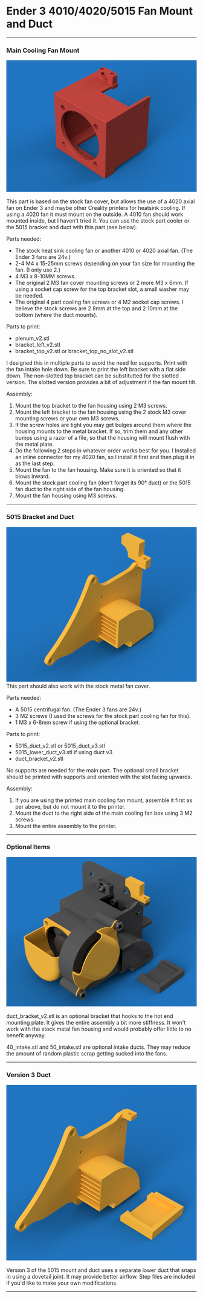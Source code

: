 # Ender 3 4010/4020/5015 Fan Mount and Duct

---
### Main Cooling Fan Mount
![plenum image](https://raw.githubusercontent.com/opcow/Creality-4020-5015-Fan-Mount/master/plenum.png)

This part is based on the stock fan cover, but allows the use of a 4020 axial fan on Ender 3 and maybe other Creality printers for heatsink cooling. If using a 4020 fan it must mount on the outside. A 4010 fan should work mounted inside, but I haven't tried it. You can use the stock part cooler or the 5015 bracket and duct with this part (see below).

Parts needed:
* The stock heat sink cooling fan or another 4010 or 4020 axial fan. (The Ender 3 fans are 24v.)
* 2-4 M4 x 15-25mm screws depending on your fan size for mounting the fan. (I only use 2.)
* 4 M3 x 8-10MM screws.
* The original 2 M3 fan cover mounting screws or 2 more M3 x 6mm. If using a socket cap screw for the top bracket slot, a small washer may be needed.
* The original 4 part cooling fan screws or 4 M2 socket cap screws. I believe the stock screws are 2 8mm at the top and 2 10mm at the bottom (where the duct mounts).

Parts to print:

<ul>
<li>plenum_v2.stl</li>
<li>bracket_left_v2.stl</li>
<li>bracket_top_v2.stl or bracket_top_no_slot_v2.stl</li>
</ul>
  I designed this in multiple parts to avoid the need for supports. Print with the fan intake hole down. Be sure to print the left bracket with a flat side down. The non-slotted top bracket can be substitutted for the slotted version. The slotted version provides a bit of adjustment if the fan mount tilt.

Assembly:
1. Mount the top bracket to the fan housing using 2 M3 screws.
2. Mount the left bracket to the fan housing using the 2 stock M3 cover mounting screws or your own M3 screws.
3. If the screw holes are tight you may get bulges around them where the housing mounts to the metal bracket. If so, trim them and any other bumps using a razor of a file, so that the housing will mount flush with the metal plate.
4. Do the following 2 steps in whatever order works best for you. I Installed an inline connector for my 4020 fan, so I install it first and then plug it in as the last step.
5. Mount the fan to the fan housing. Make sure it is oriented so that it blows inward.
6. Mount the stock part cooling fan (don't forget its 90° duct) or the 5015 fan duct to the right side of the fan housing.
7. Mount the fan housing using M3 screws.

---

### 5015 Bracket and Duct
![duct image](https://raw.githubusercontent.com/opcow/Creality-4020-5015-Fan-Mount/master/duct.png)
This part should also work with the stock metal fan cover. 

Parts needed:
* A 5015 centrifugal fan. (The Ender 3 fans are 24v.)
* 3 M2 screws (I used the screws for the stock part cooling fan for this).
* 1 M3 x 6-8mm screw if using the optional bracket.

Parts to print:
<ul>
<li>5015_duct_v2.stl or 5015_duct_v3.stl</li>
<li>5015_lower_duct_v3.stl if using duct v3</li>
<li>duct_bracket_v2.stl</li>
</ul>
  No supports are needed for the main part. The optional small bracket should be printed with supports and oriented with the slot facing upwards.

Assembly:
1. If you are using the printed main cooling fan mount, assemble it first as per above, but do not mount it to the printer.
2. Mount the duct to the right side of the main cooling fan box using 3 M2 screws.
3. Mount the entire assembly to the printer.

---
### Optional Items
![duct image](https://raw.githubusercontent.com/opcow/Creality-4020-5015-Fan-Mount/master/optionals.png)

 duct_bracket_v2.stl is an optional bracket that hooks to the hot end mounting plate. It gives the entire assembly a bit more stiffness. It won't work with the stock metal fan housing and would probably offer little to no benefit anyway.

 40_intake.stl and 50_intake.stl are optional intake ducts. They may reduce the amount of random plastic scrap getting sucked into the fans.

---
### Version 3 Duct

![duct version 3 image](https://raw.githubusercontent.com/opcow/Creality-4020-5015-Fan-Mount/master/duct_v3.png)

Version 3 of the 5015 mount and duct uses a separate lower duct that snaps in using a dovetail joint. It may provide better airflow. Step files are included if you'd like to make your own modifications.

---